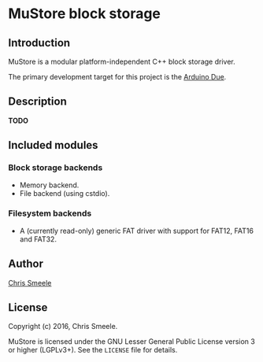 # MuStore block storage #

## Introduction ##

MuStore is a modular platform-independent C++ block storage driver.

The primary development target for this project is the
[Arduino Due](https://www.arduino.cc/en/Main/ArduinoBoardDue).

## Description ##

**TODO**

## Included modules ##

### Block storage backends ###

- Memory backend.
- File backend (using cstdio).

### Filesystem backends ###

- A (currently read-only) generic FAT driver with support for FAT12, FAT16 and FAT32.

## Author ##

[Chris Smeele](https://github.com/cjsmeele)

## License ##

Copyright (c) 2016, Chris Smeele.

MuStore is licensed under the GNU Lesser General Public License version
3 or higher (LGPLv3+). See the `LICENSE` file for details.
